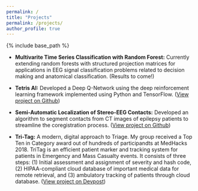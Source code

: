 ```yaml
---
permalink: /
title: "Projects"
permalink: /projects/
author_profile: true
---
```


{% include base_path %}

- **Multivarite Time Series Classification with Random Forest:** Currently extending random forests with structured projection matrices for applications in EEG signal classification problems related to decision making and anatomical classification. (Results to come!)

- **Tetris AI:** Developed a Deep Q-Network using the deep reinforcement learning framework implemented using Python and TensorFlow.
([View project on Github](https://github.com/ChesterHuynh/tetrisAI))

- **Semi-Automatic Localization of Stereo-EEG Contacts:** Developed an algorithm to segment contacts from CT images of epilepsy patients to streamline the coregistration process. ([View project on Github](https://github.com/adam2392/neuroimg_pipeline))

- **Tri-Tag:** A modern, digital approach to Triage. My group received a Top Ten in Category award out of hundreds of participandts at MedHacks 2018. TriTag is an efficient patient marker and tracking system for patients in Emergency and Mass Casualty events. It consists of three steps: (1) Initial assessment and assignment of severity and hash code, (2) HIPAA-compliant cloud database of important medical data for remote retrieval, and (3) ambulatory tracking of patients through cloud database. ([View project on Devpost](https://devpost.com/software/tritag))


